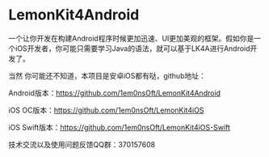 # LemonKit4Android
一个让你开发在构建Android程序时候更加迅速、UI更加美观的框架。假如你是一个iOS开发者，你可能只需要学习Java的语法，就可以基于LK4A进行Android开发了。

当然 你可能还不知道，本项目是安卓iOS都有哒，github地址：

Android版本：https://github.com/1em0nsOft/LemonKit4Android

iOS OC版本：https://github.com/1em0nsOft/LemonKit4iOS

iOS Swift版本：https://github.com/1em0nsOft/LemonKit4iOS-Swift


技术交流以及使用问题反馈QQ群：370157608